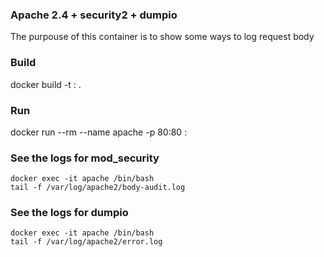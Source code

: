 ### Apache 2.4 + security2 + dumpio

The purpouse of this container is to show some ways to log request body

### Build
docker build -t <repository>:<tag> .

### Run
docker run --rm --name apache -p 80:80 <repository>:<tag>

### See the logs for mod_security
```
docker exec -it apache /bin/bash
tail -f /var/log/apache2/body-audit.log
```

### See the logs for dumpio
```
docker exec -it apache /bin/bash
tail -f /var/log/apache2/error.log
```
